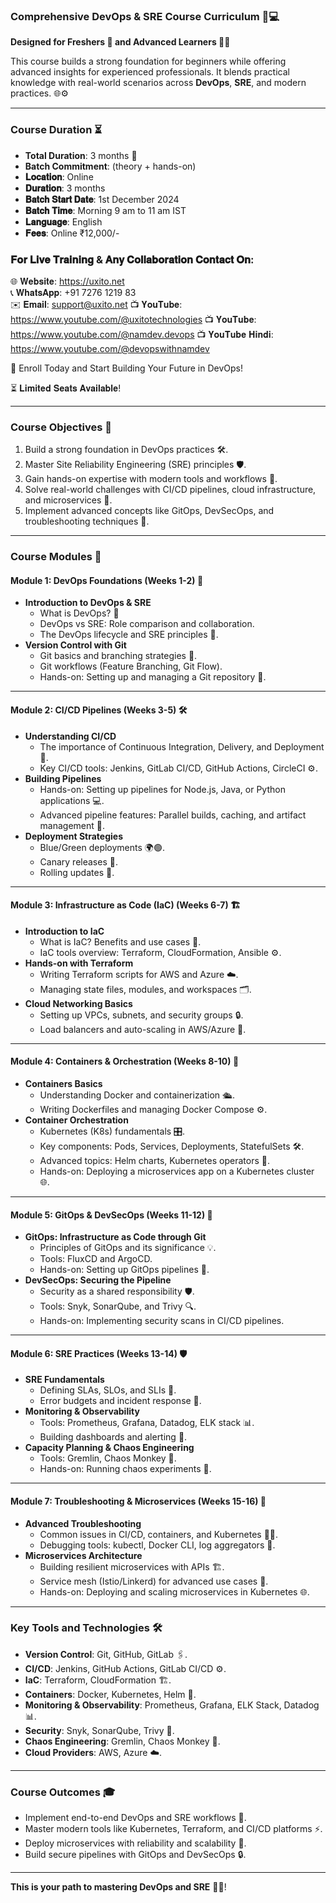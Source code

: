 ### **Comprehensive DevOps & SRE Course Curriculum** 🚀💻  

**Designed for Freshers 🌱 and Advanced Learners 🧑‍💻**  

This course builds a strong foundation for beginners while offering advanced insights for experienced professionals. It blends practical knowledge with real-world scenarios across **DevOps**, **SRE**, and modern practices. 🌐⚙️ 

---

### **Course Duration** ⏳  
- **Total Duration**: 3 months 📆  
- **Batch Commitment**: (theory + hands-on) 
- **𝐋𝐨𝐜𝐚𝐭𝐢𝐨𝐧**: Online
- **𝐃𝐮𝐫𝐚𝐭𝐢𝐨𝐧**: 3 months  
- **𝐁𝐚𝐭𝐜𝐡 𝐒𝐭𝐚𝐫𝐭 𝐃𝐚𝐭𝐞**:  1st December 2024  
- **𝐁𝐚𝐭𝐜𝐡 𝐓𝐢𝐦𝐞**: Morning 9 am to 11 am IST
- **𝐋𝐚𝐧𝐠𝐮𝐚𝐠𝐞**: English  
- **𝐅𝐞𝐞𝐬**: Online ₹12,000/- 

### **𝐅𝐨𝐫 𝐋𝐢𝐯𝐞 𝐓𝐫𝐚𝐢𝐧𝐢𝐧𝐠 & 𝐀𝐧𝐲 𝐂𝐨𝐥𝐥𝐚𝐛𝐨𝐫𝐚𝐭𝐢𝐨𝐧 𝐂𝐨𝐧𝐭𝐚𝐜𝐭 𝐎𝐧**:

🌐 𝐖𝐞𝐛𝐬𝐢𝐭𝐞: https://uxito.net  
📞 𝐖𝐡𝐚𝐭𝐬𝐀𝐩𝐩: +91 7276 1219 83  
✉️ 𝐄𝐦𝐚𝐢𝐥: support@uxito.net
📺 𝐘𝐨𝐮𝐓𝐮𝐛𝐞: https://www.youtube.com/@uxitotechnologies
📺 𝐘𝐨𝐮𝐓𝐮𝐛𝐞: https://www.youtube.com/@namdev.devops
📺 𝐘𝐨𝐮𝐓𝐮𝐛𝐞 𝐇𝐢𝐧𝐝𝐢: https://www.youtube.com/@devopswithnamdev

📌 Enroll Today and Start Building Your Future in DevOps!

⏳ 𝐋𝐢𝐦𝐢𝐭𝐞𝐝 𝐒𝐞𝐚𝐭𝐬 𝐀𝐯𝐚𝐢𝐥𝐚𝐛𝐥𝐞! 

---

### **Course Objectives** 🎯  
1. Build a strong foundation in DevOps practices 🛠️.  
2. Master Site Reliability Engineering (SRE) principles 🛡️.  
3. Gain hands-on expertise with modern tools and workflows 🧰.  
4. Solve real-world challenges with CI/CD pipelines, cloud infrastructure, and microservices 🚧.  
5. Implement advanced concepts like GitOps, DevSecOps, and troubleshooting techniques 🔐.  

---

### **Course Modules** 📖  

#### **Module 1: DevOps Foundations (Weeks 1-2)** 🌱  
- **Introduction to DevOps & SRE**  
  - What is DevOps? 🤔  
  - DevOps vs SRE: Role comparison and collaboration.  
  - The DevOps lifecycle and SRE principles 🔄.  
- **Version Control with Git**  
  - Git basics and branching strategies 🌿.  
  - Git workflows (Feature Branching, Git Flow).  
  - Hands-on: Setting up and managing a Git repository 📝.  

---

#### **Module 2: CI/CD Pipelines (Weeks 3-5)** 🛠️  
- **Understanding CI/CD**  
  - The importance of Continuous Integration, Delivery, and Deployment 🔄.  
  - Key CI/CD tools: Jenkins, GitLab CI/CD, GitHub Actions, CircleCI ⚙️.  
- **Building Pipelines**  
  - Hands-on: Setting up pipelines for Node.js, Java, or Python applications 💻.  
  - Advanced pipeline features: Parallel builds, caching, and artifact management 🚀.  
- **Deployment Strategies**  
  - Blue/Green deployments 🌍🟢.  
  - Canary releases 🐤.  
  - Rolling updates 🔄.  

---

#### **Module 3: Infrastructure as Code (IaC) (Weeks 6-7)** 🏗️  
- **Introduction to IaC**  
  - What is IaC? Benefits and use cases 📜.  
  - IaC tools overview: Terraform, CloudFormation, Ansible ⚙️.  
- **Hands-on with Terraform**  
  - Writing Terraform scripts for AWS and Azure ☁️.  
  - Managing state files, modules, and workspaces 🗂️.  
- **Cloud Networking Basics**  
  - Setting up VPCs, subnets, and security groups 🔒.  
  - Load balancers and auto-scaling in AWS/Azure 🔗.  

---

#### **Module 4: Containers & Orchestration (Weeks 8-10)** 🐳  
- **Containers Basics**  
  - Understanding Docker and containerization 🛳️.  
  - Writing Dockerfiles and managing Docker Compose ⚙️.  
- **Container Orchestration**  
  - Kubernetes (K8s) fundamentals 🎛️.  
  - Key components: Pods, Services, Deployments, StatefulSets 🛠️.  
  - Advanced topics: Helm charts, Kubernetes operators 🚀.  
  - Hands-on: Deploying a microservices app on a Kubernetes cluster 🌐.  

---

#### **Module 5: GitOps & DevSecOps (Weeks 11-12)** 🔐  
- **GitOps: Infrastructure as Code through Git**  
  - Principles of GitOps and its significance 💡.  
  - Tools: FluxCD and ArgoCD.  
  - Hands-on: Setting up GitOps pipelines 🚀.  
- **DevSecOps: Securing the Pipeline**  
  - Security as a shared responsibility 🛡️.  
  - Tools: Snyk, SonarQube, and Trivy 🔍.  
  - Hands-on: Implementing security scans in CI/CD pipelines.  

---

#### **Module 6: SRE Practices (Weeks 13-14)** 🛡️  
- **SRE Fundamentals**  
  - Defining SLAs, SLOs, and SLIs 📏.  
  - Error budgets and incident response 🚨.  
- **Monitoring & Observability**  
  - Tools: Prometheus, Grafana, Datadog, ELK stack 📊.  
  - Building dashboards and alerting 🔔.  
- **Capacity Planning & Chaos Engineering**  
  - Tools: Gremlin, Chaos Monkey 🎲.  
  - Hands-on: Running chaos experiments 🔄.  

---

#### **Module 7: Troubleshooting & Microservices (Weeks 15-16)** 🔧  
- **Advanced Troubleshooting**  
  - Common issues in CI/CD, containers, and Kubernetes 🕵️‍♂️.  
  - Debugging tools: kubectl, Docker CLI, log aggregators 🧰.  
- **Microservices Architecture**  
  - Building resilient microservices with APIs 🏗️.  
  - Service mesh (Istio/Linkerd) for advanced use cases 🔀.  
  - Hands-on: Deploying and scaling microservices in Kubernetes 🌐.  

---

### **Key Tools and Technologies** 🛠️  
- **Version Control**: Git, GitHub, GitLab 🖇️.  
- **CI/CD**: Jenkins, GitHub Actions, GitLab CI/CD ⚙️.  
- **IaC**: Terraform, CloudFormation 🏗️.  
- **Containers**: Docker, Kubernetes, Helm 🐳.  
- **Monitoring & Observability**: Prometheus, Grafana, ELK Stack, Datadog 📊.  
- **Security**: Snyk, SonarQube, Trivy 🔐.  
- **Chaos Engineering**: Gremlin, Chaos Monkey 🎲.  
- **Cloud Providers**: AWS, Azure ☁️.  

---

### **Course Outcomes** 🎓  
- Implement end-to-end DevOps and SRE workflows 🏁.  
- Master modern tools like Kubernetes, Terraform, and CI/CD platforms ⚡.  
- Deploy microservices with reliability and scalability 🔄.  
- Build secure pipelines with GitOps and DevSecOps 🔒.  

---

**This is your path to mastering DevOps and SRE** 🚀🌟!

